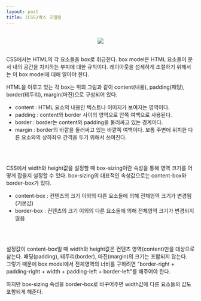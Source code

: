 ```yaml
---
layout: post
title: (CSS)박스 모델링
---
```

<br>
<center><img src="https://hyeyeong1011.github.io/img/box.png"></center>
<br>

CSS에서는 HTML의 각 요소들을 box로 취급한다. box model은 HTML 요소들이 문서 내의 공간을 차지하는 부피에 대한 규칙이다. 
레이아웃을 섬세하게 조절하기 위해서는 이 box model에 대해 알아야 한다.
<br>

HTML을 이루고 있는 각 box는 위의 그림과 같이 content(내용), padding(패딩), border(테두리), margin(마진)으로 구성되어 있다.   

* content : HTML 요소의 내용인 텍스트나 이미지가 보여지는 영역이다.
* padding : content와 border 사이의 영역으로 안쪽 여백으로 사용된다.
* border : border는 content와 padding을 둘러싸고 있는 경계이다.
* margin : border의 바깥을 둘러싸고 있는 바깥쪽 여백이다. 보통 주변에 위치한 다른 요소와의 상하좌우 간격을 두기 위해서 쓰여진다.
<br>
<br>

CSS에서 width와 height값을 설정할 때 box-sizing이란 속성을 통해 영역 크기를 어떻게 잡을지 설정할 수 있다. box-sizing의 대표적인 속성값으로는 content-box와 border-box가 있다.

* content-box : 컨텐츠의 크기 이외의 다른 요소들에 의해 전체영역 크기가 변경됨(기본값)
* border-box : 컨텐츠의 크기 이외의 다른 요소들에 의해 전체영역 크기가 변경되지 않음
<br>
<br>

설정값이 content-box일 때 width와 height값은 컨텐츠 영역(content)만을 대상으로 삼는다. 패딩(padding), 테두리(border), 마진(margin)의 크기는 포함되지 않는다.  
그렇기 때문에 box model에서 전체영역의 너비를 구하려면 "border-right + padding-right + width + padding-left + border-left"를 해주어야 한다.

하지만 box-sizing 속성을 border-box로 바꾸어주면 width값에 다른 요소들의 값도 포함되게 해준다.



